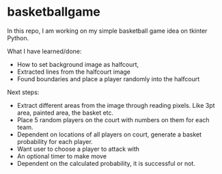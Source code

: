 # basketballgame

In this repo, I am working on my simple basketball game idea on tkinter Python.

What I have learned/done:
- How to set background image as halfcourt, 
- Extracted lines from the halfcourt image
- Found boundaries and place a player randomly into the halfcourt

Next steps:
- Extract different areas from the image through reading pixels. Like 3pt area, painted area, the basket etc. 
- Place 5 random players on the court with numbers on them for each team. 
- Dependent on locations of all players on court, generate a basket probability for each player. 
- Want user to choose a player to attack with
- An optional timer to make move
- Dependent on the calculated probability, it is successful or not.

